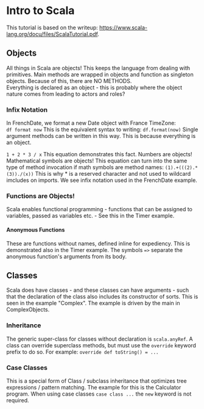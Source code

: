 # Intro to Scala
This tutorial is based on the writeup: https://www.scala-lang.org/docu/files/ScalaTutorial.pdf.

## Objects
All things in Scala are objects!  This keeps the language from dealing with primitives. Main methods
are wrapped in objects and function as singleton objects.  Because of this, there are NO METHODS.  
Everything is declared as an object - this is probably where the object nature comes from leading to 
actors and roles?

### Infix Notation
In FrenchDate, we format a new Date object with France TimeZone:  
`df format now`
This is the equivalent syntax to writing:
`df.format(now)`
Single argument methods can be written in this way.  This is because everything is an object.

`1 + 2 * 3 / x`
This equation demonstrates this fact.  Numbers are objects!  Mathematical symbols are objects!  This 
equation can turn into the same type of method invocation if math symbols are method names:
`(1).+(((2).*(3))./(x))`
This is why * is a reserved character and not used to wildcard imcludes on imports.  We see infix 
notation used in the FrenchDate example.

### Functions are Objects!
Scala enables functional programming - functions that can be assigned to variables, passed as 
variables etc. - See this in the Timer example.

#### Anonymous Functions
These are functions without names, defined inline for expediency.  This is demonstrated also in the Timer 
example.  The symbols `=>` separate the anonymous function's arguments from its body.

## Classes
Scala does have classes - and these classes can have arguments - such that the declaration of the 
class also includes its constructor of sorts.  This is seen in the example "Complex".  The example
is driven by the main in ComplexObjects.

### Inheritance 
The generic super-class for classes without declaration is `scala.anyRef`. A class can override superclass 
methods, but must use the `override` keyword prefix to do so.  For example: `override def toString() = ...`
 
### Case Classes
This is a special form of Class / subclass inheritance that optimizes tree expressions / pattern matching. The
example for this is the Calculator program.  When using case classes `case class ...` the `new` keyword is
not required.

